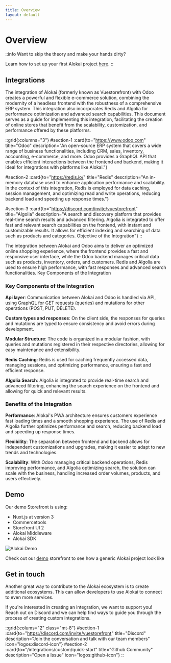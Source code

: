 ```yaml
---
title: Overview
layout: default
---
```


# Overview

::info Want to skip the theory and make your hands dirty?

Learn how to set up your first Alokai project [here](/general/starting-new-project).
::

## Integrations

The integration of Alokai (formerly known as Vuestorefront) with Odoo creates a powerful and flexible e-commerce solution, combining the modernity of a headless frontend with the robustness of a comprehensive ERP system. This integration also incorporates Redis and Algolia for performance optimization and advanced search capabilities. This document serves as a guide for implementing this integration, facilitating the creation of online stores that benefit from the scalability, customization, and performance offered by these platforms.

::grid{:columns="3"}
#section-1
:card{to="https://www.odoo.com" title="Odoo" description="An open-source ERP system that covers a wide range of business functionalities, including CRM, sales, inventory, accounting, e-commerce, and more. Odoo provides a GraphQL API that enables efficient interactions between the frontend and backend, making it ideal for integrations with platforms like Alokai."}

#section-2
:card{to="https://redis.io/" title="Redis" description="An in-memory database used to enhance application performance and scalability. In the context of this integration, Redis is employed for data caching, session management, and optimizing read and write operations, reducing backend load and speeding up response times."}

#section-3
:card{to="https://discord.com/invite/vuestorefront" title="Algolia" description="A search and discovery platform that provides real-time search results and advanced filtering. Algolia is integrated to offer fast and relevant search capabilities on the frontend, with instant and customizable results. It allows for efficient indexing and searching of data such as products and categories.
Objective of the Integration"}
::

The integration between Alokai and Odoo aims to deliver an optimized online shopping experience, where the frontend provides a fast and responsive user interface, while the Odoo backend manages critical data such as products, inventory, orders, and customers. Redis and Algolia are used to ensure high performance, with fast responses and advanced search functionalities.
Key Components of the Integration

### Key Components of the Integration

**Api layer**: Communication between Alokai and Odoo is handled via API, using GraphQL for GET requests (queries) and mutations for other operations (POST, PUT, DELETE).

**Custom types and responses**: On the client side, the responses for queries and mutations are typed to ensure consistency and avoid errors during development.

**Modular Structure**: The code is organized in a modular fashion, with queries and mutations registered in their respective directories, allowing for easy maintenance and extensibility.

**Redis Caching**: Redis is used for caching frequently accessed data, managing sessions, and optimizing performance, ensuring a fast and efficient response.

**Algolia Search**: Algolia is integrated to provide real-time search and advanced filtering, enhancing the search experience on the frontend and allowing for quick and relevant results.

### Benefits of the Integration

**Performance**: Alokai's PWA architecture ensures customers experience fast loading times and a smooth shopping experience. The use of Redis and Algolia further optimizes performance and search, reducing backend load and speeding up response times.

**Flexibility**: The separation between frontend and backend allows for independent customizations and upgrades, making it easier to adapt to new trends and technologies.

**Scalability**: With Odoo managing critical backend operations, Redis improving performance, and Algolia optimizing search, the solution can scale with the business, handling increased order volumes, products, and users effectively.

## Demo

Our demo Storefront is using:

- Nuxt.js at version 3
- Commercetools
- Storefront UI 2
- Alokai Middleware
- Alokai SDK

<img src="/img/demo.png" alt="Alokai Demo" class="mx-auto">

Check out our <a href="https://alokai.labs.erpgap.com/">demo</a> storefront to see how a generic Alokai project look like

## Get in touch

Another great way to contribute to the Alokai ecosystem is to create additional ecosystems. This can allow developers to use Alokai to connect to even more services.

If you're interested in creating an integration, we want to support you! Reach out on Discord and we can help find ways to guide you through the process of creating custom integrations.

::grid{:colums="2" class="mt-8"}
#section-1
:card{to="https://discord.com/invite/vuestorefront" title="Discord" description="Join the conversation and talk with our team members" icon="logos:discord-icon"}
#section-2
:card{to="/integrations/custom/quick-start" title="Github Community" description="Open a Issue" icon="logos:github-icon"}
::
